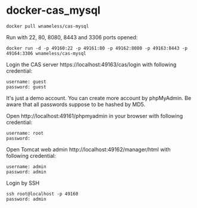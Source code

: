 docker-cas_mysql
============================

```
docker pull wnameless/cas-mysql
```

Run with 22, 80, 8080, 8443 and 3306 ports opened:
```
docker run -d -p 49160:22 -p 49161:80 -p 49162:8080 -p 49163:8443 -p 49164:3306 wnameless/cas-mysql
```

Login the CAS server https://localhost:49163/cas/login with following credential:
```
username: guest
password: guest
```
It's just a demo account. You can create more account by phpMyAdmin.
Be aware that all passwords suppose to be hashed by MD5.

Open http://localhost:49161/phpmyadmin in your browser with following credential:
```
username: root
password:
```

Open Tomcat web admin http://localhost:49162/manager/html with following credential:
```
username: admin
password: admin
```

Login by SSH
```
ssh root@localhost -p 49160
password: admin
```

